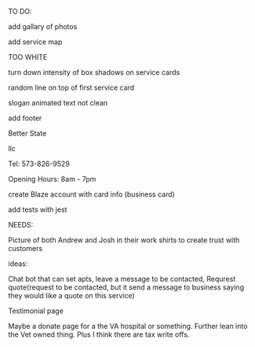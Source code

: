 

TO DO: 

add gallary of photos

add service map

TOO WHITE 

turn down intensity of box shadows on service cards

random line on top of first service card

slogan animated text not clean 

add footer

Better State

llc

Tel: 573-826-9529

Opening Hours: 8am - 7pm



create Blaze account with card info (business card) 

add tests with jest

NEEDS:

Picture of both Andrew and Josh in their work shirts to create trust with customers





ideas:



Chat bot that can set apts, leave a message to be contacted, Requrest quote(request to be contacted, but it send a message to business saying they would like a quote on this service) 

Testimonial page

Maybe a donate page for a the VA hospital or something. Further lean into the Vet owned thing. Plus I think there are tax write offs.


